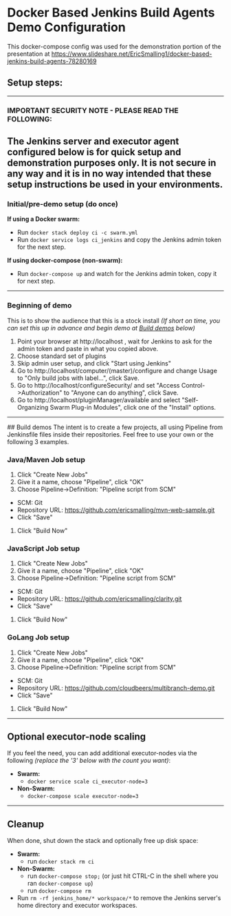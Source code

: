 # Docker Based Jenkins Build Agents Demo Configuration
This docker-compose config was used for the demonstration portion of the presentation at https://www.slideshare.net/EricSmalling1/docker-based-jenkins-build-agents-78280169
## Setup steps:
---
### IMPORTANT SECURITY NOTE - PLEASE READ THE FOLLOWING:
The Jenkins server and executor agent configured below is for quick setup and demonstration purposes only.  It is not secure in any way and it is in no way intended that these setup instructions be used in your environments.
---
### Initial/pre-demo setup (do once)

**If using a Docker swarm:**
  * Run `docker stack deploy ci -c swarm.yml`
  * Run `docker service logs ci_jenkins` and copy the Jenkins admin token for the next step.

**If using docker-compose (non-swarm):**
  * Run `docker-compose up` and watch for the Jenkins admin token, copy it for next step.

---
### Beginning of demo
This is to show the audience that this is a stock install
_(If short on time, you can set this up in advance and begin demo at [Build demos](#builds) below)_
1. Point your browser at http://localhost , wait for Jenkins to ask for the admin token and paste in what you copied above.
1. Choose standard set of plugins
1. Skip admin user setup, and click "Start using Jenkins"
1. Go to http://localhost/computer/(master)/configure and change Usage to "Only build jobs with label...", click Save.
1. Go to http://localhost/configureSecurity/ and set "Access Control->Authorization" to "Anyone can do anything", click Save.
1. Go to http://localhost/pluginManager/available and select "Self-Organizing Swarm Plug-in Modules", click one of the "Install" options.
---
<a name="builds">
## Build demos
</a>
The intent is to create a few projects, all using Pipeline from Jenkinsfile files inside their repositories.
Feel free to use your own or the following 3 examples.

### Java/Maven Job setup
1. Click "Create New Jobs"
1. Give it a name, choose "Pipeline", click "OK"
1. Choose Pipeline->Definition: "Pipeline script from SCM"
  * SCM: Git
  * Repository URL: https://github.com/ericsmalling/mvn-web-sample.git
  * Click "Save"
1. Click "Build Now"

### JavaScript Job setup
1. Click "Create New Jobs"
1. Give it a name, choose "Pipeline", click "OK"
1. Choose Pipeline->Definition: "Pipeline script from SCM"
  * SCM: Git
  * Repository URL: https://github.com/ericsmalling/clarity.git
  * Click "Save"
1. Click "Build Now"

### GoLang Job setup
1. Click "Create New Jobs"
1. Give it a name, choose "Pipeline", click "OK"
1. Choose Pipeline->Definition: "Pipeline script from SCM"
  * SCM: Git
  * Repository URL: https://github.com/cloudbeers/multibranch-demo.git
  * Click "Save"
1. Click "Build Now"
---
## Optional executor-node scaling
If you feel the need, you can add additional executor-nodes via the following _(replace the '3' below with the count you want)_:
* **Swarm:**
  * `docker service scale ci_executor-node=3`
* **Non-Swarm:**
  * `docker-compose scale executor-node=3`
---
## Cleanup
When done, shut down the stack and optionally free up disk space:
* **Swarm:**
  * run `docker stack rm ci`
* **Non-Swarm:**
  * run `docker-compose stop;` (or just hit CTRL-C in the shell where you ran `docker-compose up`)
  * run `docker-compose rm`
* Run `rm -rf jenkins_home/* workspace/*` to remove the Jenkins server's home directory and executor workspaces.
